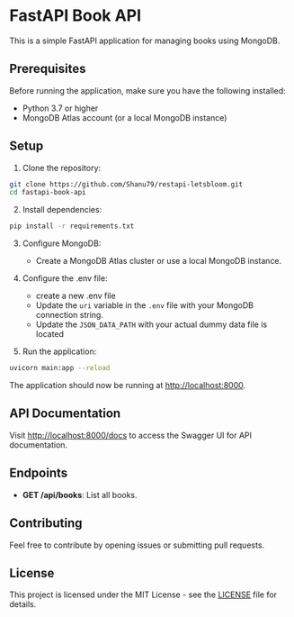 # FastAPI Book API

This is a simple FastAPI application for managing books using MongoDB.

## Prerequisites

Before running the application, make sure you have the following installed:

- Python 3.7 or higher
- MongoDB Atlas account (or a local MongoDB instance)

## Setup

1. Clone the repository:

```bash
git clone https://github.com/Shanu79/restapi-letsbloom.git
cd fastapi-book-api
```

2. Install dependencies:

```bash
pip install -r requirements.txt
```

3. Configure MongoDB:

   - Create a MongoDB Atlas cluster or use a local MongoDB instance.
  
5. Configure the .env file:
   - create a new .env file
   - Update the `uri` variable in the `.env` file with your MongoDB connection string.
   - Update the `JSON_DATA_PATH` with your actual dummy data file is located
6. Run the application:

```bash
uvicorn main:app --reload
```

The application should now be running at [http://localhost:8000](http://localhost:8000).

## API Documentation

Visit [http://localhost:8000/docs](http://localhost:8000/docs) to access the Swagger UI for API documentation.

## Endpoints

- **GET /api/books**: List all books.

## Contributing

Feel free to contribute by opening issues or submitting pull requests.

## License

This project is licensed under the MIT License - see the [LICENSE](LICENSE) file for details.
